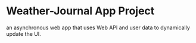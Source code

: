 # Weather-Journal App Project
an asynchronous web app that uses Web API and user data to dynamically update the UI.

